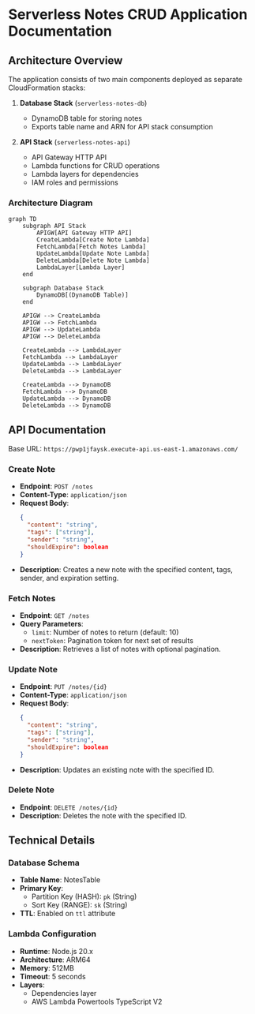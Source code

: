 # Serverless Notes CRUD Application Documentation

## Architecture Overview

The application consists of two main components deployed as separate CloudFormation stacks:

1. **Database Stack** (`serverless-notes-db`)
   - DynamoDB table for storing notes
   - Exports table name and ARN for API stack consumption

2. **API Stack** (`serverless-notes-api`)
   - API Gateway HTTP API
   - Lambda functions for CRUD operations
   - Lambda layers for dependencies
   - IAM roles and permissions

### Architecture Diagram

```mermaid
graph TD
    subgraph API Stack
        APIGW[API Gateway HTTP API]
        CreateLambda[Create Note Lambda]
        FetchLambda[Fetch Notes Lambda]
        UpdateLambda[Update Note Lambda]
        DeleteLambda[Delete Note Lambda]
        LambdaLayer[Lambda Layer]
    end

    subgraph Database Stack
        DynamoDB[(DynamoDB Table)]
    end

    APIGW --> CreateLambda
    APIGW --> FetchLambda
    APIGW --> UpdateLambda
    APIGW --> DeleteLambda
    
    CreateLambda --> LambdaLayer
    FetchLambda --> LambdaLayer
    UpdateLambda --> LambdaLayer
    DeleteLambda --> LambdaLayer
    
    CreateLambda --> DynamoDB
    FetchLambda --> DynamoDB
    UpdateLambda --> DynamoDB
    DeleteLambda --> DynamoDB
```

## API Documentation

Base URL: `https://pwp1jfaysk.execute-api.us-east-1.amazonaws.com/`

### Create Note
- **Endpoint**: `POST /notes`
- **Content-Type**: `application/json`
- **Request Body**:
  ```json
  {
    "content": "string",
    "tags": ["string"],
    "sender": "string",
    "shouldExpire": boolean
  }
  ```
- **Description**: Creates a new note with the specified content, tags, sender, and expiration setting.

### Fetch Notes
- **Endpoint**: `GET /notes`
- **Query Parameters**:
  - `limit`: Number of notes to return (default: 10)
  - `nextToken`: Pagination token for next set of results
- **Description**: Retrieves a list of notes with optional pagination.

### Update Note
- **Endpoint**: `PUT /notes/{id}`
- **Content-Type**: `application/json`
- **Request Body**:
  ```json
  {
    "content": "string",
    "tags": ["string"],
    "sender": "string",
    "shouldExpire": boolean
  }
  ```
- **Description**: Updates an existing note with the specified ID.

### Delete Note
- **Endpoint**: `DELETE /notes/{id}`
- **Description**: Deletes the note with the specified ID.

## Technical Details

### Database Schema
- **Table Name**: NotesTable
- **Primary Key**:
  - Partition Key (HASH): `pk` (String)
  - Sort Key (RANGE): `sk` (String)
- **TTL**: Enabled on `ttl` attribute

### Lambda Configuration
- **Runtime**: Node.js 20.x
- **Architecture**: ARM64
- **Memory**: 512MB
- **Timeout**: 5 seconds
- **Layers**:
  - Dependencies layer
  - AWS Lambda Powertools TypeScript V2

